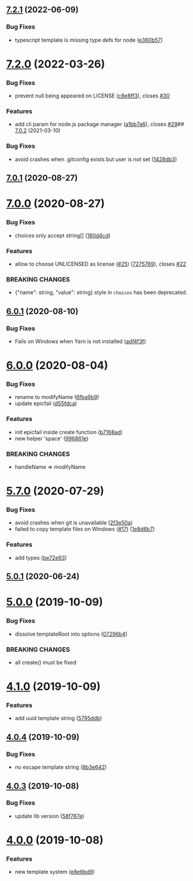 

## [7.2.1](https://github.com/uetchy/create-create-app/compare/v7.2.0...v7.2.1) (2022-06-09)


### Bug Fixes

* typescript template is missing type defs for node ([e360b57](https://github.com/uetchy/create-create-app/commit/e360b57502d03057f836cdf93601ed91856da2c7))

# [7.2.0](https://github.com/uetchy/create-create-app/compare/v7.1.0...v7.2.0) (2022-03-26)

### Bug Fixes

- prevent null being appeared on LICENSE ([c8e8ff3](https://github.com/uetchy/create-create-app/commit/c8e8ff3a983c1decafe2662eb9f9988fcc32da31)), closes [#30](https://github.com/uetchy/create-create-app/issues/30)

### Features

- add cli param for node.js package manager ([a1bb7a6](https://github.com/uetchy/create-create-app/commit/a1bb7a6bb4f632054b09aea8cc0be6964f7e06c9)), closes [#29](https://github.com/uetchy/create-create-app/issues/29)## [7.0.2](https://github.com/uetchy/create-create-app/compare/v7.0.1...v7.0.2) (2021-03-10)

### Bug Fixes

- avoid crashes when .gitconfig exists but user is not set ([1428db3](https://github.com/uetchy/create-create-app/commit/1428db30eb1417280b6c245952ed93eae3f79c8c))

## [7.0.1](https://github.com/uetchy/create-create-app/compare/v7.0.0...v7.0.1) (2020-08-27)

# [7.0.0](https://github.com/uetchy/create-create-app/compare/v6.0.1...v7.0.0) (2020-08-27)

### Bug Fixes

- choices only accept string[] ([180d4cd](https://github.com/uetchy/create-create-app/commit/180d4cdc073f6f649faecade8b971478fd3e2666))

### Features

- allow to choose UNLICENSED as license ([#25](https://github.com/uetchy/create-create-app/issues/25)) ([7275769](https://github.com/uetchy/create-create-app/commit/72757693b2a6d5c7da9098bac43b38b4f81c3ce2)), closes [#22](https://github.com/uetchy/create-create-app/issues/22)

### BREAKING CHANGES

- {"name": string, "value": string} style in `choices` has been deprecated.

## [6.0.1](https://github.com/uetchy/create-create-app/compare/v6.0.0...v6.0.1) (2020-08-10)

### Bug Fixes

- Fails on Windows when Yarn is not installed ([adf4f3f](https://github.com/uetchy/create-create-app/commit/adf4f3fffad14dafa92c859da0502acf41d2b370))

# [6.0.0](https://github.com/uetchy/create-create-app/compare/v5.7.0...v6.0.0) (2020-08-04)

### Bug Fixes

- rename to modifyName ([6fba9b9](https://github.com/uetchy/create-create-app/commit/6fba9b97bd4f8cb460ffb515991adcaeac8cc99e))
- update epicfail ([d55fdca](https://github.com/uetchy/create-create-app/commit/d55fdcae92c9068fcbd1c6ad47f552b13e52aa6a))

### Features

- init epicfail inside create function ([b7168ad](https://github.com/uetchy/create-create-app/commit/b7168ade460dbb0931ac0ed71d471f92d4804b6b))
- new helper 'space' ([996861e](https://github.com/uetchy/create-create-app/commit/996861e73e84db6e33f3fda4a95a75ffa240c0c2))

### BREAKING CHANGES

- handleName => modifyName

# [5.7.0](https://github.com/uetchy/create-create-app/compare/v5.6.1...v5.7.0) (2020-07-29)

### Bug Fixes

- avoid crashes when git is unavailable ([2f3e50a](https://github.com/uetchy/create-create-app/commit/2f3e50a033c05b42924b8c356a46c97e4c4d05b8))
- failed to copy template files on Windows ([#17](https://github.com/uetchy/create-create-app/issues/17)) ([1e8d6b7](https://github.com/uetchy/create-create-app/commit/1e8d6b7b36fbd0ed23712751854a126f41b44c6b))

### Features

- add types ([be72e93](https://github.com/uetchy/create-create-app/commit/be72e9331232f00daeafab9907792dcc4d7c9aa8))

## [5.0.1](https://github.com/uetchy/create-create-app/compare/v5.0.0...v5.0.1) (2020-06-24)

# [5.0.0](https://github.com/uetchy/create-create-app/compare/v4.1.0...v5.0.0) (2019-10-09)

### Bug Fixes

- dissolve templateRoot into options ([07296b4](https://github.com/uetchy/create-create-app/commit/07296b4))

### BREAKING CHANGES

- all create() must be fixed

# [4.1.0](https://github.com/uetchy/create-create-app/compare/v4.0.4...v4.1.0) (2019-10-09)

### Features

- add uuid template string ([5795ddb](https://github.com/uetchy/create-create-app/commit/5795ddb))

## [4.0.4](https://github.com/uetchy/create-create-app/compare/v4.0.3...v4.0.4) (2019-10-09)

### Bug Fixes

- no escape template string ([8b3e642](https://github.com/uetchy/create-create-app/commit/8b3e642))

## [4.0.3](https://github.com/uetchy/create-create-app/compare/v4.0.0...v4.0.3) (2019-10-08)

### Bug Fixes

- update lib version ([58f787e](https://github.com/uetchy/create-create-app/commit/58f787e))

# [4.0.0](https://github.com/uetchy/create-create-app/compare/v3.1.0...v4.0.0) (2019-10-08)

### Features

- new template system ([e8e6bd9](https://github.com/uetchy/create-create-app/commit/e8e6bd9))